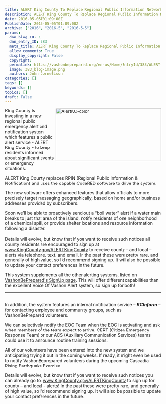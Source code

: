 ```yaml
---
title: ALERT King County To Replace Regional Public Information Network (RPIN)
description: ALERT King County To Replace Regional Public Information Network (RPIN)
date: 2016-05-05T01:09:00Z
PublishDate: 2016-05-05T01:09:00Z
archive: ["2016", "2016-5", "2016-5-5"]
params:
  dnn_blog_ID: 1
  dnn_entry_ID: 383
  meta_title: ALERT King County To Replace Regional Public Information Network (RPIN)
  allow_comments: True
  display_copyright: False
  copyright:
  permalink: https://vashonbeprepared.org/en-us/Home/EntryId/383/ALERT-King-County-To-Replace-Regional-Public-Information-Network-RPIN
  image: 383_blog-image.png
  authors: John Cornelison
categories: []
tags: []
keywords: []
topics: []
draft: False
---
```


<p><a href="./images/383/Windows-Live-Writer-ALERT-King-County-replaces-old-Regional_F99B-AlertKC-color_2.png"><img width="340" height="172" align="right" title="AlertKC-color" style="border: 0px none; background-image: none; padding-top: 0px; padding-left: 0px; margin: 0px 0px 5px 5px; display: inline; padding-right: 0px; float: right;" alt="AlertKC-color" src="./images/383/Windows-Live-Writer-ALERT-King-County-replaces-old-Regional_F99B-AlertKC-color_thumb.png" /></a>
King County is investing in a new regional public emergency alert and notification system which features a public alert service - ALERT King County - to keep residents informed about significant events or emergency situations. </p>
<p>ALERT King County  replaces RPIN (Regional Public Information &amp; Notification) and uses the capable CodeRED software to drive the system.</p>
The new software offers enhanced features that allow officials to more precisely target messaging geographically, based on home and/or business addresses provided by subscribers.<br />
<p>Soon we&rsquo;ll be able to proactively send out a &ldquo;boil water&rdquo; alert if a water main breaks to just that area of the island, notify residents of one neighborhood of a chemical spill, or provide shelter locations and resource information following a disaster.<br />
<br />
Details will evolve, but know that if you want to receive such notices all county residents are encouraged to sign up at <a target="_blank" href="http://www.KingCounty.gov/ALERTKingCounty">www.KingCounty.gov/ALERTKingCounty</a> to receive county &ndash; and local &ndash; alerts via telephone, text, and email. In the past these were pretty rare, and generally of high value, so I&rsquo;d recommend signing up. It will also be possible to update your contact preferences in the future.</p>
<p>This system supplements all the other alerting systems, listed on <a href="/News/SignupforEmergencyAlerts.aspx">VashonBePrepared's SignUp page</a>. This will offer different capabilities than the excellent Voice Of Vashon Alert system, so sign up for both!</p>
<p><hr />
<br />
In addition, the system features an internal notification service &ndash; <em><strong>KCInform</strong> </em>&ndash; for contacting employee and community groups, such as VashonBePrepared volunteers. </p>
<p>We can selectively notify the EOC Team when the EOC is activating and ask when members of the team expect to arrive. CERT (Citizen Emergency Response Team) or our ACS (Auxiliary Communication Services) teams could use it to announce routine training sessions.</p>
<p>All of our volunteers have been entered into the new system and we anticipating trying it out in the coming weeks. If ready, it might even be used to notify VashonBeprepared volunteers during the upcoming Cascadia Rising Earthquake Exercise.</p>
Details will evolve, but know that if you want to receive such notices you can already go to: <a href="http://www.KingCounty.gov/ALERTKingCounty">www.KingCounty.gov/ALERTKingCounty</a> to sign up for county &ndash; and local - alerts! In the past these were pretty rare, and generally of high value, so I&rsquo;d recommend signing up. It will also be possible to update your contact preferences in the future.<br />
